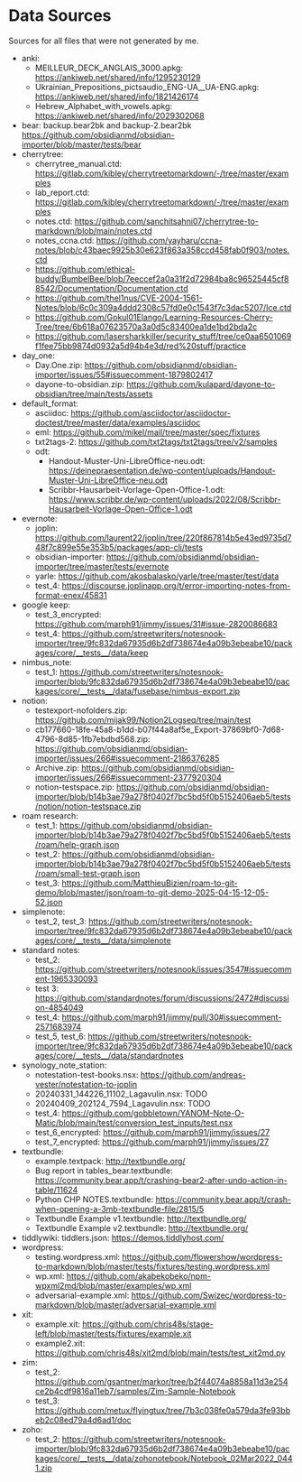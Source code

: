 # Data Sources

Sources for all files that were not generated by me.

- anki:
  - MEILLEUR_DECK_ANGLAIS_3000.apkg: https://ankiweb.net/shared/info/1295230129
  - Ukrainian_Prepositions_pictsaudio_ENG-UA__UA-ENG.apkg: https://ankiweb.net/shared/info/1821426174
  - Hebrew_Alphabet_with_vowels.apkg: https://ankiweb.net/shared/info/2029302068
- bear: backup.bear2bk and backup-2.bear2bk https://github.com/obsidianmd/obsidian-importer/blob/master/tests/bear
- cherrytree:
  - cherrytree_manual.ctd: https://gitlab.com/kibley/cherrytreetomarkdown/-/tree/master/examples
  - lab_report.ctd: https://gitlab.com/kibley/cherrytreetomarkdown/-/tree/master/examples
  - notes.ctd: https://github.com/sanchitsahni07/cherrytree-to-markdown/blob/main/notes.ctd
  - notes_ccna.ctd: https://github.com/yayharu/ccna-notes/blob/c43baec9925b30e623f863a358ccd458fab0f903/notes.ctd
  - https://github.com/ethical-buddy/BumbelBee/blob/7eeccef2a0a31f2d72984ba8c96525445cf88542/Documentation/Documentation.ctd
  - https://github.com/thel1nus/CVE-2004-1561-Notes/blob/6c0c309a4ddd2308c57fd0e0c1543f7c3dac5207/Ice.ctd
  - https://github.com/Gokul01Elango/Learning-Resources-Cherry-Tree/tree/6b618a07623570a3a0d5c83400ea1de1bd2bda2c
  - https://github.com/lasersharkkiller/security_stuff/tree/ce0aa6501069f1fee75bb9874d0932a5d94b4e3d/red%20stuff/practice
- day_one:
  - Day.One.zip: https://github.com/obsidianmd/obsidian-importer/issues/55#issuecomment-1879802417
  - dayone-to-obsidian.zip: https://github.com/kulapard/dayone-to-obsidian/tree/main/tests/assets
- default_format:
  - asciidoc: https://github.com/asciidoctor/asciidoctor-doctest/tree/master/data/examples/asciidoc
  - eml: https://github.com/mikel/mail/tree/master/spec/fixtures
  - txt2tags-2: https://github.com/txt2tags/txt2tags/tree/v2/samples
  - odt:
    - Handout-Muster-Uni-LibreOffice-neu.odt: https://deinepraesentation.de/wp-content/uploads/Handout-Muster-Uni-LibreOffice-neu.odt
    - Scribbr-Hausarbeit-Vorlage-Open-Office-1.odt: https://www.scribbr.de/wp-content/uploads/2022/08/Scribbr-Hausarbeit-Vorlage-Open-Office-1.odt
- evernote:
  - joplin: https://github.com/laurent22/joplin/tree/220f867814b5e43ed9735d748f7c899e55e353b5/packages/app-cli/tests
  - obsidian-importer: https://github.com/obsidianmd/obsidian-importer/tree/master/tests/evernote
  - yarle: https://github.com/akosbalasko/yarle/tree/master/test/data
  - test_4: https://discourse.joplinapp.org/t/error-importing-notes-from-format-enex/45831
- google keep:
  - test_3_encrypted: https://github.com/marph91/jimmy/issues/31#issue-2820086683
  - test_4: https://github.com/streetwriters/notesnook-importer/tree/9fc832da67935d6b2df738674e4a09b3ebeabe10/packages/core/__tests__/data/keep
- nimbus_note:
  - test_1: https://github.com/streetwriters/notesnook-importer/blob/9fc832da67935d6b2df738674e4a09b3ebeabe10/packages/core/__tests__/data/fusebase/nimbus-export.zip
- notion:
  - testexport-nofolders.zip: https://github.com/mijak99/Notion2Logseq/tree/main/test
  - cb177660-18fe-45a8-b1dd-b07f44a8af5e_Export-37869bf0-7d68-4796-8d85-1fb7ebdbd568.zip: https://github.com/obsidianmd/obsidian-importer/issues/266#issuecomment-2186376285
  - Archive.zip: https://github.com/obsidianmd/obsidian-importer/issues/266#issuecomment-2377920304
  - notion-testspace.zip: https://github.com/obsidianmd/obsidian-importer/blob/b14b3ae79a278f0402f7bc5bd5f0b5152406aeb5/tests/notion/notion-testspace.zip
- roam research:
  - test_1: https://github.com/obsidianmd/obsidian-importer/blob/b14b3ae79a278f0402f7bc5bd5f0b5152406aeb5/tests/roam/help-graph.json
  - test_2: https://github.com/obsidianmd/obsidian-importer/blob/b14b3ae79a278f0402f7bc5bd5f0b5152406aeb5/tests/roam/small-test-graph.json
  - test_3: https://github.com/MatthieuBizien/roam-to-git-demo/blob/master/json/roam-to-git-demo-2025-04-15-12-05-52.json
- simplenote:
  - test_2, test_3: https://github.com/streetwriters/notesnook-importer/tree/9fc832da67935d6b2df738674e4a09b3ebeabe10/packages/core/__tests__/data/simplenote
- standard notes:
  - test_2: https://github.com/streetwriters/notesnook/issues/3547#issuecomment-1965330093
  - test 3: https://github.com/standardnotes/forum/discussions/2472#discussion-4854049
  - test_4: https://github.com/marph91/jimmy/pull/30#issuecomment-2571683974
  - test_5, test_6: https://github.com/streetwriters/notesnook-importer/tree/9fc832da67935d6b2df738674e4a09b3ebeabe10/packages/core/__tests__/data/standardnotes
- synology_note_station:
  - notestation-test-books.nsx: https://github.com/andreas-vester/notestation-to-joplin
  - 20240331_144226_11102_Lagavulin.nsx: TODO
  - 20240409_202124_7594_Lagavulin.nsx: TODO
  - test_4: https://github.com/gobbletown/YANOM-Note-O-Matic/blob/main/test/conversion_test_inputs/test.nsx
  - test_6_encrypted: https://github.com/marph91/jimmy/issues/27
  - test_7_encrypted: https://github.com/marph91/jimmy/issues/27
- textbundle:
  - example.textpack: http://textbundle.org/
  - Bug report in tables_bear.textbundle: https://community.bear.app/t/crashing-bear2-after-undo-action-in-table/11624
  - Python CHP NOTES.textbundle: https://community.bear.app/t/crash-when-opening-a-3mb-textbundle-file/2815/5
  - Textbundle Example v1.textbundle: http://textbundle.org/
  - Textbundle Example v2.textbundle: http://textbundle.org/
- tiddlywiki: tiddlers.json: https://demos.tiddlyhost.com/
- wordpress:
  - testing.wordpress.xml: https://github.com/flowershow/wordpress-to-markdown/blob/master/tests/fixtures/testing.wordpress.xml
  - wp.xml: https://github.com/akabekobeko/npm-wpxml2md/blob/master/examples/wp.xml
  - adversarial-example.xml: https://github.com/Swizec/wordpress-to-markdown/blob/master/adversarial-example.xml
- xit:
  - example.xit: https://github.com/chris48s/stage-left/blob/master/tests/fixtures/example.xit
  - example2.xit: https://github.com/chris48s/xit2md/blob/main/tests/test_xit2md.py
- zim:
  - test_2: https://github.com/gsantner/markor/tree/b2f44074a8858a11d3e254ce2b4cdf9816a11eb7/samples/Zim-Sample-Notebook
  - test_3: https://github.com/metux/flyingtux/tree/7b3c038fe0a579da3fe93bbeb2c08ed79a4d6ad1/doc
- zoho:
  - test_2: https://github.com/streetwriters/notesnook-importer/blob/9fc832da67935d6b2df738674e4a09b3ebeabe10/packages/core/__tests__/data/zohonotebook/Notebook_02Mar2022_0441.zip
